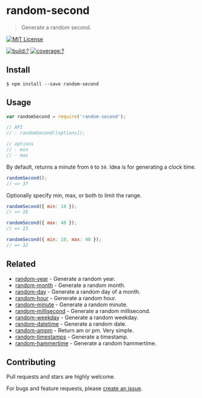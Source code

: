 # random-second

> Generate a random second.
  
[![MIT License](https://img.shields.io/badge/license-MIT_License-green.svg?style=flat-square)](https://github.com/mock-end/random-second/blob/master/LICENSE)
  
[![build:?](https://img.shields.io/travis/mock-end/random-second/master.svg?style=flat-square)](https://travis-ci.org/mock-end/random-second)
[![coverage:?](https://img.shields.io/coveralls/mock-end/random-second/master.svg?style=flat-square)](https://coveralls.io/github/mock-end/random-second)
  
  
## Install
  
  ```
  $ npm install --save random-second 
  ```
  
## Usage
  
  ```js
var randomSecond = require('random-second');
  
// API
// - randomSecond([options]);
  
// options
// - min
// - max
```

By default, returns a minute from `0` to `59`. Idea is for generating a clock time.
  
```js
randomSecond();
// => 37
```

Optionally specify min, max, or both to limit the range.

```js
randomSecond({ min: 10 });
// => 18

randomSecond({ max: 40 });
// => 23

randomSecond({ min: 10, max: 40 });
// => 32
```

## Related
  
- [random-year](https://github.com/mock-end/random-year) - Generate a random year.
- [random-month](https://github.com/mock-end/random-month) - Generate a random month.
- [random-day](https://github.com/mock-end/random-day) - Generate a random day of a month.
- [random-hour](https://github.com/mock-end/random-hour) - Generate a random hour.
- [random-minute](https://github.com/mock-end/random-minute) - Generate a random minute.
- [random-millisecond](https://github.com/mock-end/random-millisecond) - Generate a random millisecond.
- [random-weekday](https://github.com/mock-end/random-weekday) - Generate a random weekday.
- [random-datetime](https://github.com/mock-end/random-datetime) - Generate a random date. 
- [random-ampm](https://github.com/mock-end/random-ampm) - Return am or pm. Very simple.
- [random-timestamps](https://github.com/mock-end/random-timestamps) - Generate a timestamp. 
- [random-hammertime](https://github.com/mock-end/random-hammertime) - Generate a random hammertime.   
  
## Contributing
  
Pull requests and stars are highly welcome.
  
For bugs and feature requests, please [create an issue](https://github.com/mock-end/random-second/issues/new).
